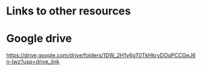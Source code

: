 # Links to other resources
# Google drive
https://drive.google.com/drive/folders/1DW_2H1y6gT0TkHkrvDOqPCCGeJ6n-Iwz?usp=drive_link